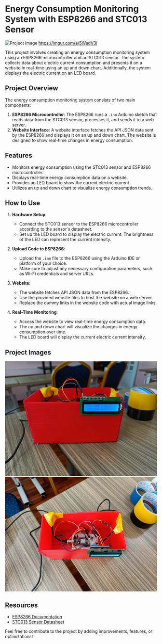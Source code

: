 # Energy Consumption Monitoring System with ESP8266 and STC013 Sensor

![Project Image](https://imgur.com/a/5WadV3i)
https://imgur.com/a/5WadV3i


This project involves creating an energy consumption monitoring system using an ESP8266 microcontroller and an STC013 sensor. The system collects data about electric current consumption and presents it on a website in real-time using an up and down chart. Additionally, the system displays the electric current on an LED board.

## Project Overview

The energy consumption monitoring system consists of two main components:

1. **ESP8266 Microcontroller**: The ESP8266 runs a `.ino` Arduino sketch that reads data from the STC013 sensor, processes it, and sends it to a web server.
2. **Website Interface**: A website interface fetches the API JSON data sent by the ESP8266 and displays it on an up and down chart. The website is designed to show real-time changes in energy consumption.

## Features

- Monitors energy consumption using the STC013 sensor and ESP8266 microcontroller.
- Displays real-time energy consumption data on a website.
- Provides an LED board to show the current electric current.
- Utilizes an up and down chart to visualize energy consumption trends.

## How to Use

1. **Hardware Setup**:
   - Connect the STC013 sensor to the ESP8266 microcontroller according to the sensor's datasheet.
   - Set up the LED board to display the electric current. The brightness of the LED can represent the current intensity.

2. **Upload Code to ESP8266**:
   - Upload the `.ino` file to the ESP8266 using the Arduino IDE or platform of your choice.
   - Make sure to adjust any necessary configuration parameters, such as Wi-Fi credentials and server URLs.

3. **Website**:
   - The website fetches API JSON data from the ESP8266.
   - Use the provided website files to host the website on a web server.
   - Replace the dummy links in the website code with actual image links.

4. **Real-Time Monitoring**:
   - Access the website to view real-time energy consumption data.
   - The up and down chart will visualize the changes in energy consumption over time.
   - The LED board will display the current electric current intensity.

## Project Images

![Image 1](Images/IMG20230828120349.jpg)
![Image 2](Images/IMG20230828120357.jpg)

## Resources

- [ESP8266 Documentation](https://esp8266.net/)
- [STC013 Sensor Datasheet](link_to_stc013_datasheet.pdf)

Feel free to contribute to the project by adding improvements, features, or optimizations!
